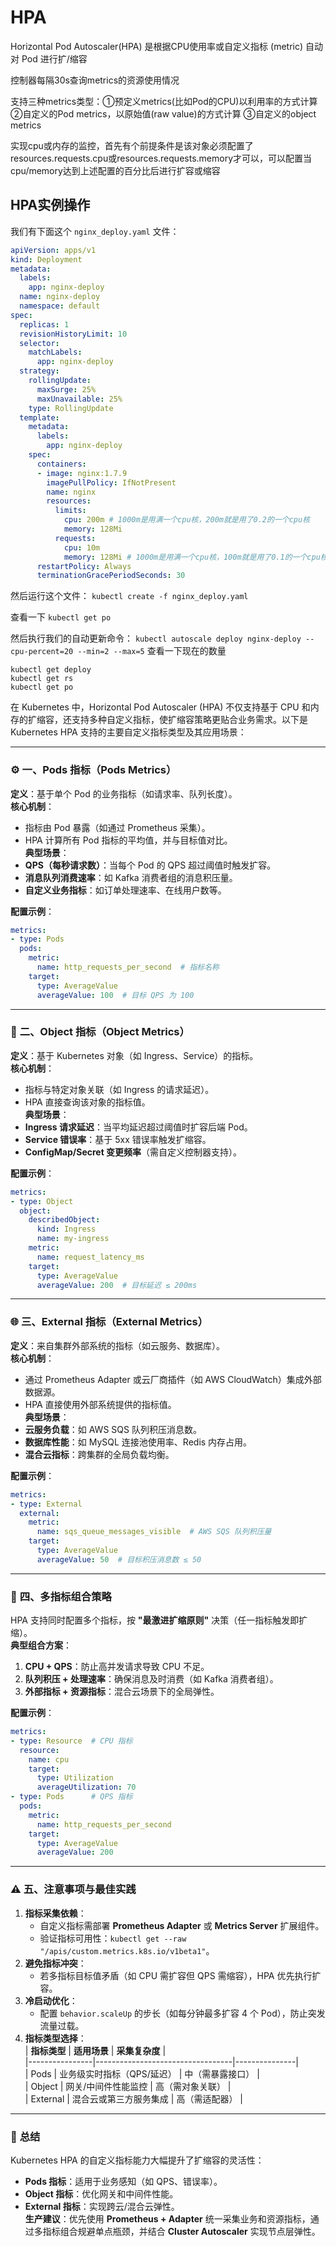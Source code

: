 # HPA

Horizontal Pod Autoscaler(HPA) 是根据CPU使用率或自定义指标 (metric) 自动对 Pod 进行扩/缩容

控制器每隔30s查询metrics的资源使用情况

支持三种metrics类型：①预定义metrics(比如Pod的CPU)以利用率的方式计算 ②自定义的Pod metrics，以原始值(raw value)的方式计算 ③自定义的object metrics

实现cpu或内存的监控，首先有个前提条件是该对象必须配置了resources.requests.cpu或resources.requests.memory才可以，可以配置当cpu/memory达到上述配置的百分比后进行扩容或缩容

## HPA实例操作

我们有下面这个 `nginx_deploy.yaml` 文件：
```yml
apiVersion: apps/v1
kind: Deployment
metadata:
  labels:
    app: nginx-deploy
  name: nginx-deploy
  namespace: default
spec:
  replicas: 1
  revisionHistoryLimit: 10
  selector:
    matchLabels:
      app: nginx-deploy
  strategy:
    rollingUpdate:
      maxSurge: 25%
      maxUnavailable: 25%
    type: RollingUpdate
  template:
    metadata:
      labels:
        app: nginx-deploy
    spec:
      containers:
      - image: nginx:1.7.9
        imagePullPolicy: IfNotPresent
        name: nginx
        resources:
          limits: 
            cpu: 200m # 1000m是用满一个cpu核，200m就是用了0.2的一个cpu核
            memory: 128Mi
          requests:
            cpu: 10m
            memory: 128Mi # 1000m是用满一个cpu核，100m就是用了0.1的一个cpu核
      restartPolicy: Always
      terminationGracePeriodSeconds: 30
```
然后运行这个文件：
`kubectl create -f nginx_deploy.yaml`

查看一下
`kubectl get po`

然后执行我们的自动更新命令：
`kubectl autoscale deploy nginx-deploy --cpu-percent=20 --min=2 --max=5`
查看一下现在的数量
```shell
kubectl get deploy
kubectl get rs
kubectl get po
```

在 Kubernetes 中，Horizontal Pod Autoscaler (HPA) 不仅支持基于 CPU 和内存的扩缩容，还支持多种自定义指标，使扩缩容策略更贴合业务需求。以下是 Kubernetes HPA 支持的主要自定义指标类型及其应用场景：

---

### ⚙️ **一、Pods 指标（Pods Metrics）**  
**定义**：基于单个 Pod 的业务指标（如请求率、队列长度）。  
**核心机制**：  
- 指标由 Pod 暴露（如通过 Prometheus 采集）。  
- HPA 计算所有 Pod 指标的平均值，并与目标值对比。  
**典型场景**：  
- **QPS（每秒请求数）**：当每个 Pod 的 QPS 超过阈值时触发扩容。  
- **消息队列消费速率**：如 Kafka 消费者组的消息积压量。  
- **自定义业务指标**：如订单处理速率、在线用户数等。  

**配置示例**：  
```yaml
metrics:
- type: Pods
  pods:
    metric:
      name: http_requests_per_second  # 指标名称
    target:
      type: AverageValue
      averageValue: 100  # 目标 QPS 为 100
```

---

### 🔗 **二、Object 指标（Object Metrics）**  
**定义**：基于 Kubernetes 对象（如 Ingress、Service）的指标。  
**核心机制**：  
- 指标与特定对象关联（如 Ingress 的请求延迟）。  
- HPA 直接查询该对象的指标值。  
**典型场景**：  
- **Ingress 请求延迟**：当平均延迟超过阈值时扩容后端 Pod。  
- **Service 错误率**：基于 5xx 错误率触发扩缩容。  
- **ConfigMap/Secret 变更频率**（需自定义控制器支持）。  

**配置示例**：  
```yaml
metrics:
- type: Object
  object:
    describedObject:
      kind: Ingress
      name: my-ingress
    metric:
      name: request_latency_ms
    target:
      type: AverageValue
      averageValue: 200  # 目标延迟 ≤ 200ms
```

---

### 🌐 **三、External 指标（External Metrics）**  
**定义**：来自集群外部系统的指标（如云服务、数据库）。  
**核心机制**：  
- 通过 Prometheus Adapter 或云厂商插件（如 AWS CloudWatch）集成外部数据源。  
- HPA 直接使用外部系统提供的指标值。  
**典型场景**：  
- **云服务负载**：如 AWS SQS 队列积压消息数。  
- **数据库性能**：如 MySQL 连接池使用率、Redis 内存占用。  
- **混合云指标**：跨集群的全局负载均衡。  

**配置示例**：  
```yaml
metrics:
- type: External
  external:
    metric:
      name: sqs_queue_messages_visible  # AWS SQS 队列积压量
    target:
      type: AverageValue
      averageValue: 50  # 目标积压消息数 ≤ 50
```

---

### 🧩 **四、多指标组合策略**  
HPA 支持同时配置多个指标，按 **"最激进扩缩原则"** 决策（任一指标触发即扩缩）。  
**典型组合方案**：  
1. **CPU + QPS**：防止高并发请求导致 CPU 不足。  
2. **队列积压 + 处理速率**：确保消息及时消费（如 Kafka 消费者组）。  
3. **外部指标 + 资源指标**：混合云场景下的全局弹性。  

**配置示例**：  
```yaml
metrics:
- type: Resource  # CPU 指标
  resource:
    name: cpu
    target:
      type: Utilization
      averageUtilization: 70
- type: Pods      # QPS 指标
  pods:
    metric:
      name: http_requests_per_second
    target:
      type: AverageValue
      averageValue: 200
```

---

### ⚠️ **五、注意事项与最佳实践**  
1. **指标采集依赖**：  
   - 自定义指标需部署 **Prometheus Adapter** 或 **Metrics Server** 扩展组件。  
   - 验证指标可用性：`kubectl get --raw "/apis/custom.metrics.k8s.io/v1beta1"`。  
2. **避免指标冲突**：  
   - 若多指标目标值矛盾（如 CPU 需扩容但 QPS 需缩容），HPA 优先执行扩容。  
3. **冷启动优化**：  
   - 配置 `behavior.scaleUp` 的步长（如每分钟最多扩容 4 个 Pod），防止突发流量过载。  
4. **指标类型选择**：  
   | **指标类型**   | **适用场景**                     | **采集复杂度** |  
   |----------------|----------------------------------|---------------|  
   | Pods           | 业务级实时指标（QPS/延迟）       | 中（需暴露接口） |  
   | Object         | 网关/中间件性能监控              | 高（需对象关联） |  
   | External       | 混合云或第三方服务集成           | 高（需适配器）  |  

---

### 💎 **总结**  
Kubernetes HPA 的自定义指标能力大幅提升了扩缩容的灵活性：  
- **Pods 指标**：适用于业务感知（如 QPS、错误率）。  
- **Object 指标**：优化网关和中间件性能。  
- **External 指标**：实现跨云/混合云弹性。  
**生产建议**：优先使用 **Prometheus + Adapter** 统一采集业务和资源指标，通过多指标组合规避单点瓶颈，并结合 **Cluster Autoscaler** 实现节点层弹性。
